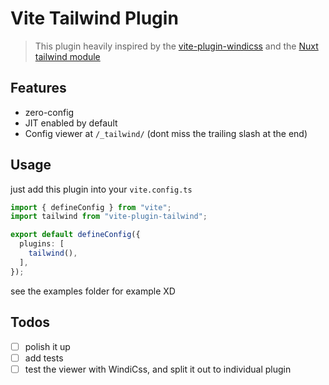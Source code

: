 # Vite Tailwind Plugin

> This plugin heavily inspired by the [vite-plugin-windicss](https://github.com/windicss/vite-plugin-windicss) and the [Nuxt tailwind module](https://tailwindcss.nuxtjs.org/)

## Features
- zero-config
- JIT enabled by default
- Config viewer at `/_tailwind/` (dont miss the trailing slash at the end)

## Usage
just add this plugin into your `vite.config.ts`

```ts
import { defineConfig } from "vite";
import tailwind from "vite-plugin-tailwind";

export default defineConfig({
  plugins: [
    tailwind(),
  ],
});

```

see the examples folder for example XD

## Todos
- [ ] polish it up
- [ ] add tests
- [ ] test the viewer with WindiCss, and split it out to individual plugin